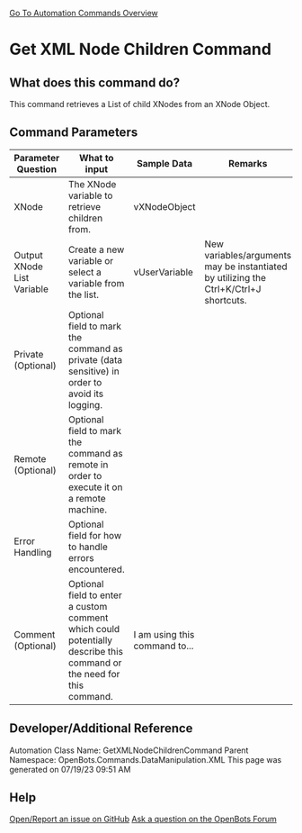 <!--TITLE: Get XML Node Children Command -->
<!-- SUBTITLE: a command in the Data Manipulation Commands\XML group. -->
[Go To Automation Commands Overview](/automation-commands)


# Get XML Node Children Command


## What does this command do?
This command retrieves a List of child XNodes from an XNode Object.


## Command Parameters
| Parameter Question   	| What to input  	|  Sample Data 	| Remarks  	|
| ---                    | ---               | ---           | ---       |
|XNode|The XNode variable to retrieve children from.|vXNodeObject||
|Output XNode List Variable|Create a new variable or select a variable from the list.|vUserVariable|New variables/arguments may be instantiated by utilizing the Ctrl+K/Ctrl+J shortcuts.|
|Private (Optional)|Optional field to mark the command as private (data sensitive) in order to avoid its logging.|||
|Remote (Optional)|Optional field to mark the command as remote in order to execute it on a remote machine.|||
|Error Handling|Optional field for how to handle errors encountered.|||
|Comment (Optional)|Optional field to enter a custom comment which could potentially describe this command or the need for this command.|I am using this command to...||


## Developer/Additional Reference
Automation Class Name: GetXMLNodeChildrenCommand
Parent Namespace: OpenBots.Commands.DataManipulation.XML
This page was generated on 07/19/23 09:51 AM


## Help
[Open/Report an issue on GitHub](https://github.com/OpenBotsAI/OpenBots.Studio/issues/new)
[Ask a question on the OpenBots Forum](https://openbots.ai/forums/)
